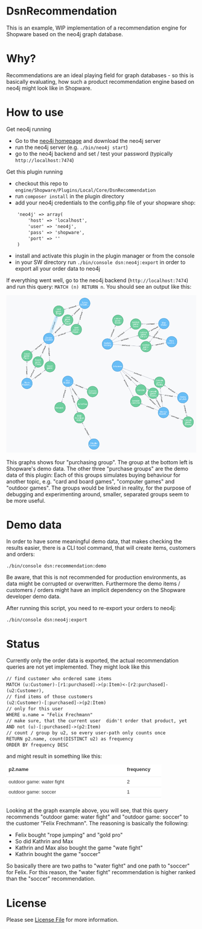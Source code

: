 # DsnRecommendation
This is an example, WIP implementation of a recommendation engine for Shopware based on the
neo4j graph database.

# Why?
Recommendations are an ideal playing field for graph databases - so this is basically evaluating,
how such a product recommendation engine based on neo4j might look like in Shopware.

# How to use
Get neo4j running
* Go to the [neo4j homepage](neo4j.com/download/) and download the neo4j server
* run the neo4j server (e.g. `./bin/neo4j start`)
* go to the neo4j backend and set / test your password (typically `http://localhost:7474`)

Get this plugin running
* checkout this repo to `engine/Shopware/Plugins/Local/Core/DsnRecommendation`
* run `composer install` in the plugin directory
* add your neo4j credentials to the config.php file of your shopware shop:
```
    'neo4j' => array(
        'host' => 'localhost',
        'user' => 'neo4j',
        'pass' => 'shopware',
        'port' => ''
    )
```
* install and activate this plugin in the plugin manager or from the console
* in your SW directory run `./bin/console dsn:neo4j:export` in order to export all your order data to neo4j

If everything went well, go to the neo4j backend (`http://localhost:7474`) and run this query: `MATCH (n) RETURN n`.
You should see an output like this:

![neo4j graph](docs/graph2.png)

This graphs shows four "purchasing group". The group at the bottom left is Shopware's
demo data.
The other three "purchase groups" are the demo data of this plugin: Each of this
groups simulates buying behaviour for another topic, e.g. "card and board games",
"computer games" and "outdoor games". The groups would be linked in reality,
for the purpose of debugging and experimenting around, smaller, separated groups
seem to be more useful.

# Demo data
In order to have some meaningful demo data, that makes checking the results easier,
there is a CLI tool command, that will create items, customers and orders:

```
./bin/console dsn:recommendation:demo
```

Be aware, that this is not recommended for production environments, as data might
be corrupted or overwritten. Furthermore the demo items / customers / orders
might have an implicit dependency on the Shopware developer demo data.

After running this script, you need to re-export your orders to neo4j:

```
./bin/console dsn:neo4j:export
```




# Status
Currently only the order data is exported, the actual recommendation queries are not yet implemented.
They might look like this

```
// find customer who ordered same items
MATCH (u:Customer)-[r1:purchased]->(p:Item)<-[r2:purchased]-(u2:Customer),
// find items of those customers
(u2:Customer)-[:purchased]->(p2:Item)
// only for this user
WHERE u.name = "Felix Frechmann"
// make sure, that the current user  didn't order that product, yet
AND not (u)-[:purchased]->(p2:Item)
// count / group by u2, so every user-path only counts once
RETURN p2.name, count(DISTINCT u2) as frequency
ORDER BY frequency DESC
```

and might result in something like this:

![neo4j result](docs/result.png)

Looking at the graph example above, you will see, that this query
recommends "outdoor game: water fight" and "outdoor game: soccer" to the customer
"Felix Frechmann". The reasoning is basically the following:

* Felix bought "rope jumping" and "gold pro"
* So did Kathrin and Max
* Kathrin and Max also bought the game "wate fight"
* Kathrin bought the game "soccer"

So basically there are two paths to "water fight" and one path to "soccer"
for Felix. For this reason, the "water fight" recommendation is higher ranked
than the "soccer" recommendation.

# License

Please see [License File](LICENSE) for more information.